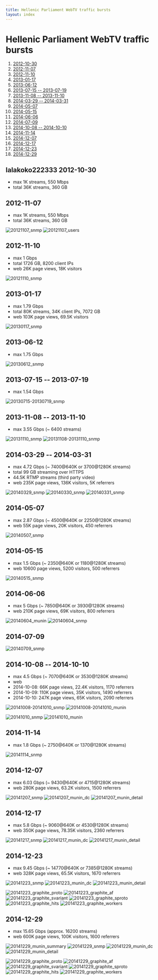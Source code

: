 ```yaml
---
title: Hellenic Parliament WebTV traffic bursts
layout: index
---
```

# Hellenic Parliament WebTV traffic bursts

1. [2012-10-30](#2012-10-30)
1. [2012-11-07](#2012-11-07)
1. [2012-11-10](#2012-11-10)
1. [2013-01-17](#2013-01-17)
1. [2013-06-12](#2013-06-12)
1. [2013-07-15 -- 2013-07-19](#2013-07-15----2013-07-19)
1. [2013-11-08 -- 2013-11-10](#2013-11-08----2013-11-10)
1. [2014-03-29 -- 2014-03-31](#2014-03-29----2014-03-31)
1. [2014-05-07](#2014-05-07)
1. [2014-05-15](#2014-05-15)
1. [2014-06-06](#2014-06-06)
1. [2014-07-09](#2014-07-09)
1. [2014-10-08 -- 2014-10-10](#2014-10-08----2014-10-10)
1. [2014-11-14](#2014-11-14)
1. [2014-12-07](#2014-12-07)
1. [2014-12-17](#2014-12-17)
1. [2014-12-23](#2014-12-23)
1. [2014-12-29](#2014-12-29)

## lalakoko222333 2012-10-30
* max 1K streams, 550 Mbps
* total 36K streams, 360 GB

## 2012-11-07
* max 1K streams, 550 Mbps
* total 36K streams, 360 GB

![20121107_snmp](images/pict-001.jpeg)
![20121107_users](images/pict-002.jpeg)

## 2012-11-10
* max 1 Gbps
* total 1726 GB, 8200 client IPs
* web 26K page views, 18K visitors

![20121110_snmp](images/pict-003.jpeg)

## 2013-01-17
* max 1.79 Gbps
* total 80K streams, 34K client IPs, 7072 GB
* web 103K page views, 69.5K visitors

![20130117_snmp](images/pict-004.jpeg)

## 2013-06-12
* max 1.75 Gbps

![20130612_snmp](images/pict-005.jpeg)

## 2013-07-15 -- 2013-07-19
* max 1.54 Gbps

![20130715-20130719_snmp](images/pict-006.jpeg)

## 2013-11-08 -- 2013-11-10
* max 3.55 Gbps (~ 6400 streams)

![20131110_snmp](images/pict-007.jpeg)
![20131108-20131110_snmp](images/pict-008.jpeg)

## 2014-03-29 -- 2014-03-31
* max 4.72 Gbps (~ 7400@640K or 3700@1280K streams)
* total 99 GB streaming over HTTPS
* 44.5K RTMP streams (third party video)
* web 235K page views, 136K visitors, 5K referrers

![20140329_snmp](images/pict-009.jpeg)
![20140330_snmp](images/pict-010.jpeg)
![20140331_snmp](images/pict-011.jpeg)

## 2014-05-07
* max 2.87 Gbps (~ 4500@640K or 2250@1280K streams)
* web 55K page views, 20K visitors, 450 referrers

![20140507_snmp](images/pict-012.jpeg)

## 2014-05-15
* max 1.5 Gbps (~ 2350@640K or 1180@1280K streams)
* web 10600 page views, 5200 visitors, 500 referrers

![20140515_snmp](images/pict-013.jpeg)

## 2014-06-06
* max 5 Gbps (~ 7850@640K or 3930@1280K streams)
* web 210K page views, 69K visitors, 800 referrers

![20140604_munin](images/pict-014.jpeg)
![20140604_snmp](images/pict-015.jpeg)

## 2014-07-09

![20140709_snmp](images/pict-016.jpeg)

## 2014-10-08 -- 2014-10-10
* max 4.5 Gbps (~ 7070@640K or 3530@1280K streams)
* web
 * 2014-10-08: 66Κ page views, 22.4K visitors, 1170 referrers
 * 2014-10-09: 110K page views, 35K visitors, 1490 referrers
 * 2014-10-10: 247K page views, 65Κ visitors, 2090 referrers

![20141008-20141010_snmp](images/pict-017.jpeg)
![20141008-20141010_munin](images/pict-018.jpeg)

![20141010_snmp](images/pict-019.jpeg)
![20141010_munin](images/pict-020.jpeg)

## 2014-11-14
* max 1.8 Gbps (~ 2750@640K or 1370@1280K streams)

![20141114_snmp](images/pict-021.jpeg)

## 2014-12-07
* max 6.03 Gbps (~ 9430@640K or 4715@1280K streams)
* web 280K page views, 63.2K visitors, 1500 referrers

![20141207_snmp](images/pict-022.jpeg)
![20141207_munin_dc](images/pict-023.jpeg)
![20141207_munin_detail](images/pict-024.jpeg)

## 2014-12-17
* max 5.8 Gbps (~ 9060@640K or 4530@1280K streams)
* web 350K page views, 78.35K visitors, 2360 referrers

![20141217_snmp](images/pict-025.jpeg)
![20141217_munin_dc](images/pict-026.jpeg)
![20141217_munin_detail](images/pict-027.jpeg)

## 2014-12-23

* max 9.45 Gbps (~ 14770@640K or 7385@1280K streams)
* web 328K page views, 65.5K visitors, 1670 referrers

![20141223_snmp](images/pict-028.jpeg)
![20141223_munin_dc](images/pict-029.jpeg)
![20141223_munin_detail](images/pict-030.jpeg)

![20141223_graphite_proto](images/pict-031.jpeg)
![20141223_graphite_af](images/pict-032.jpeg)
![20141223_graphite_svariant](images/pict-033.jpeg)
![20141223_graphite_sproto](images/pict-034.jpeg)
![20141223_graphite_hits](images/pict-035.jpeg)
![20141223_graphite_workers](images/pict-036.jpeg)

## 2014-12-29
* max 15.65 Gbps (approx. 16200 streams)
* web 600K page views, 100K visitors, 1600 referrers

![20141229_munin_summary](images/pict-037.jpeg)
![20141229_snmp](images/pict-038.jpeg)
![20141229_munin_dc](images/pict-039.jpeg)
![20141229_munin_detail](images/pict-040.jpeg)

![20141229_graphite_proto](images/pict-041.jpeg)
![20141229_graphite_af](images/pict-042.jpeg)
![20141229_graphite_svariant](images/pict-043.jpeg)
![20141229_graphite_sproto](images/pict-044.jpeg)
![20141229_graphite_hits](images/pict-045.jpeg)
![20141229_graphite_workers](images/pict-046.jpeg)


